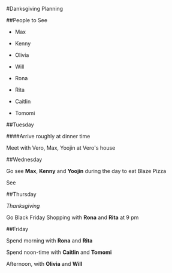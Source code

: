 #Danksgiving Planning

##People to See

* Max
* Kenny

* Olivia
* Will

* Rona
* Rita

* Caitlin
* Tomomi

##Tuesday

####Arrive roughly at dinner time

Meet with Vero, Max, Yoojin at Vero's house

##Wednesday

Go see **Max**, **Kenny** and **Yoojin**  during the day to eat Blaze Pizza

See 

##Thursday

*Thanksgiving*

Go Black Friday Shopping with **Rona** and **Rita** at 9 pm

##Friday

Spend morning with **Rona** and **Rita**

Spend noon-time with **Caitlin** and **Tomomi**

Afternoon, with **Olivia** and **Will**
